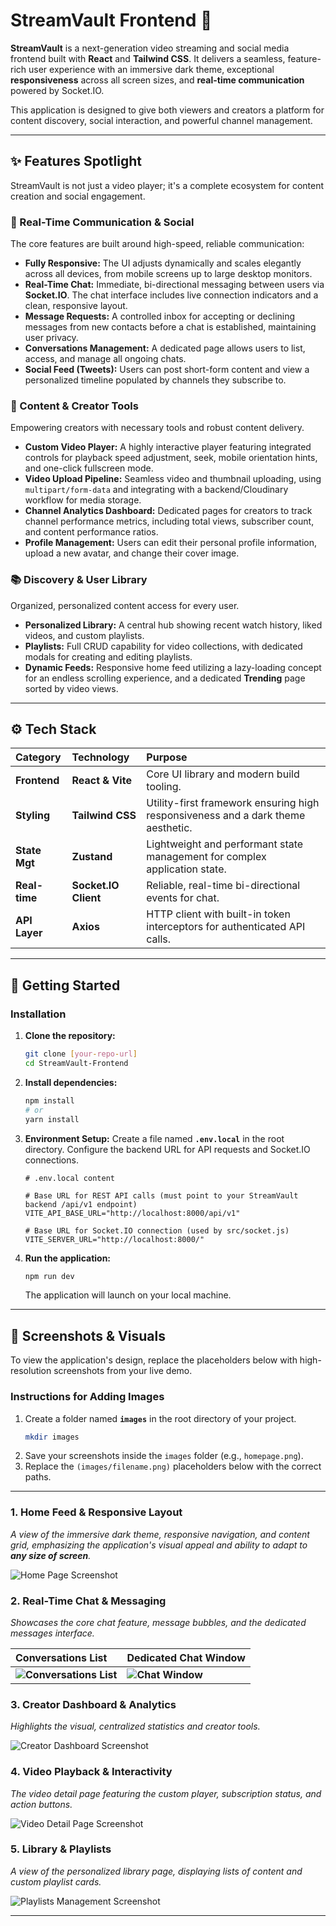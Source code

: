 # StreamVault Frontend 🚀

**StreamVault** is a next-generation video streaming and social media frontend built with **React** and **Tailwind CSS**. It delivers a seamless, feature-rich user experience with an immersive dark theme, exceptional **responsiveness** across all screen sizes, and **real-time communication** powered by Socket.IO.

This application is designed to give both viewers and creators a platform for content discovery, social interaction, and powerful channel management.

---

## ✨ Features Spotlight

StreamVault is not just a video player; it's a complete ecosystem for content creation and social engagement.

### 💬 Real-Time Communication & Social
The core features are built around high-speed, reliable communication:

* **Fully Responsive:** The UI adjusts dynamically and scales elegantly across all devices, from mobile screens up to large desktop monitors.
* **Real-Time Chat:** Immediate, bi-directional messaging between users via **Socket.IO**. The chat interface includes live connection indicators and a clean, responsive layout.
* **Message Requests:** A controlled inbox for accepting or declining messages from new contacts before a chat is established, maintaining user privacy.
* **Conversations Management:** A dedicated page allows users to list, access, and manage all ongoing chats.
* **Social Feed (Tweets):** Users can post short-form content and view a personalized timeline populated by channels they subscribe to.

### 🎥 Content & Creator Tools
Empowering creators with necessary tools and robust content delivery.

* **Custom Video Player:** A highly interactive player featuring integrated controls for playback speed adjustment, seek, mobile orientation hints, and one-click fullscreen mode.
* **Video Upload Pipeline:** Seamless video and thumbnail uploading, using `multipart/form-data` and integrating with a backend/Cloudinary workflow for media storage.
* **Channel Analytics Dashboard:** Dedicated pages for creators to track channel performance metrics, including total views, subscriber count, and content performance ratios.
* **Profile Management:** Users can edit their personal profile information, upload a new avatar, and change their cover image.

### 📚 Discovery & User Library
Organized, personalized content access for every user.

* **Personalized Library:** A central hub showing recent watch history, liked videos, and custom playlists.
* **Playlists:** Full CRUD capability for video collections, with dedicated modals for creating and editing playlists.
* **Dynamic Feeds:** Responsive home feed utilizing a lazy-loading concept for an endless scrolling experience, and a dedicated **Trending** page sorted by video views.

---

## ⚙️ Tech Stack

| Category | Technology | Purpose |
| :--- | :--- | :--- |
| **Frontend** | **React & Vite** | Core UI library and modern build tooling. |
| **Styling** | **Tailwind CSS** | Utility-first framework ensuring high responsiveness and a dark theme aesthetic. |
| **State Mgt** | **Zustand** | Lightweight and performant state management for complex application state. |
| **Real-time** | **Socket.IO Client** | Reliable, real-time bi-directional events for chat. |
| **API Layer** | **Axios** | HTTP client with built-in token interceptors for authenticated API calls. |

---

## 🚀 Getting Started

### Installation

1.  **Clone the repository:**
    ```bash
    git clone [your-repo-url]
    cd StreamVault-Frontend
    ```

2.  **Install dependencies:**
    ```bash
    npm install
    # or
    yarn install
    ```

3.  **Environment Setup:**
    Create a file named **`.env.local`** in the root directory. Configure the backend URL for API requests and Socket.IO connections.

    ```env
    # .env.local content
    
    # Base URL for REST API calls (must point to your StreamVault backend /api/v1 endpoint)
    VITE_API_BASE_URL="http://localhost:8000/api/v1"
    
    # Base URL for Socket.IO connection (used by src/socket.js)
    VITE_SERVER_URL="http://localhost:8000/" 
    ```

4.  **Run the application:**
    ```bash
    npm run dev
    ```

    The application will launch on your local machine.

---

## 📸 Screenshots & Visuals

To view the application's design, replace the placeholders below with high-resolution screenshots from your live demo.

### **Instructions for Adding Images**

1.  Create a folder named **`images`** in the root directory of your project.
    ```bash
    mkdir images
    ```
2.  Save your screenshots inside the `images` folder (e.g., `homepage.png`).
3.  Replace the `(images/filename.png)` placeholders below with the correct paths.

---

### 1. Home Feed & Responsive Layout

*A view of the immersive dark theme, responsive navigation, and content grid, emphasizing the application's visual appeal and ability to adapt to **any size of screen**.*

![Home Page Screenshot](images/Screenshot (96))

### 2. Real-Time Chat & Messaging

*Showcases the core chat feature, message bubbles, and the dedicated messages interface.*

| Conversations List | Dedicated Chat Window |
| :--- | :--- |
| **![Conversations List](images/conversations_list.png)** | **![Chat Window](images/chat_window.png)** |

### 3. Creator Dashboard & Analytics

*Highlights the visual, centralized statistics and creator tools.*

![Creator Dashboard Screenshot](images/creator_dashboard.png)

### 4. Video Playback & Interactivity

*The video detail page featuring the custom player, subscription status, and action buttons.*

![Video Detail Page Screenshot](images/video_detail.png)

### 5. Library & Playlists

*A view of the personalized library page, displaying lists of content and custom playlist cards.*

![Playlists Management Screenshot](images/playlists.png)

---
